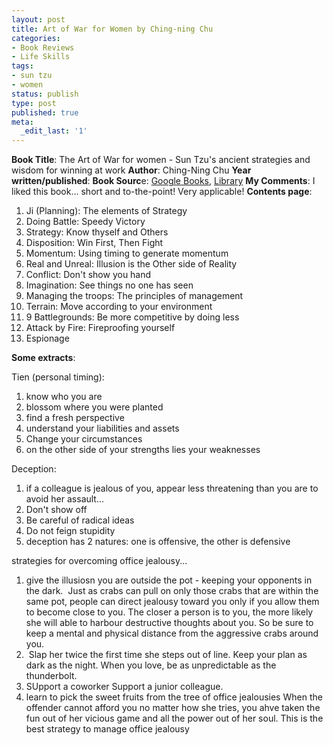 ```yaml
---
layout: post
title: Art of War for Women by Ching-ning Chu
categories:
- Book Reviews
- Life Skills
tags:
- sun tzu
- women
status: publish
type: post
published: true
meta:
  _edit_last: '1'
---
```

**Book Title**: The Art of War for women - Sun Tzu's ancient strategies and wisdom for winning at work **Author**: Ching-Ning Chu **Year written/published**: **Book Sourc**e: [Google Books](http://books.google.com/books?id=exB3AAAACAAJ&dq=Art+of+War+for+Women+by+Chin-ning+Chu), [Library](http://vistaweb.nlb.gov.sg/cgi-bin/cw_cgi?fullRecord+3918+3002+12855809+2+0) **My Comments**: I liked this book... short and to-the-point! Very applicable! **Contents page**:
1. Ji (Planning): The elements of Strategy
2. Doing Battle: Speedy Victory
3. Strategy: Know thyself and Others
4. Disposition: Win First, Then Fight
5. Momentum: Using timing to generate momentum
6. Real and Unreal: Illusion is the Other side of Reality
7. Conflict: Don't show you hand
8. Imagination: See things no one has seen
9. Managing the troops: The principles of management
10. Terrain: Move according to your environment
11. 9 Battlegrounds: Be more competitive by doing less
12. Attack by Fire: Fireproofing yourself
13. Espionage

**Some extracts**:

Tien (personal timing):

1. know who you are
2. blossom where you were planted
3. find a fresh perspective
4. understand your liabilities and assets
5. Change your circumstances
6. on the other side of your strengths lies your weaknesses

Deception:

1. if a colleague is jealous of you, appear less threatening than you are to avoid her assault... 
2. Don't show off
3. Be careful of radical ideas
4. Do not feign stupidity
5. deception has 2 natures: one is offensive, the other is defensive

strategies for overcoming office jealousy...

1. give the illusiosn you are outside the pot - keeping your opponents in the dark.  Just as crabs can pull on only those crabs that are within the same pot, people can direct jealousy toward you only if you allow them to become close to you. The closer a person is to you, the more likely she will able to harbour destructive thoughts about you. So be sure to keep a mental and physical distance from the aggressive crabs around you.
2.  Slap her twice the first time she steps out of line. Keep your plan as dark as the night. When you love, be as unpredictable as the thunderbolt.
3. SUpport a coworker Support a junior colleague.
4. learn to pick the sweet fruits from the tree of office jealousies When the offender cannot afford you no matter how she tries, you ahve taken the fun out of her vicious game and all the power out of her soul. This is the best strategy to manage office jealousy

